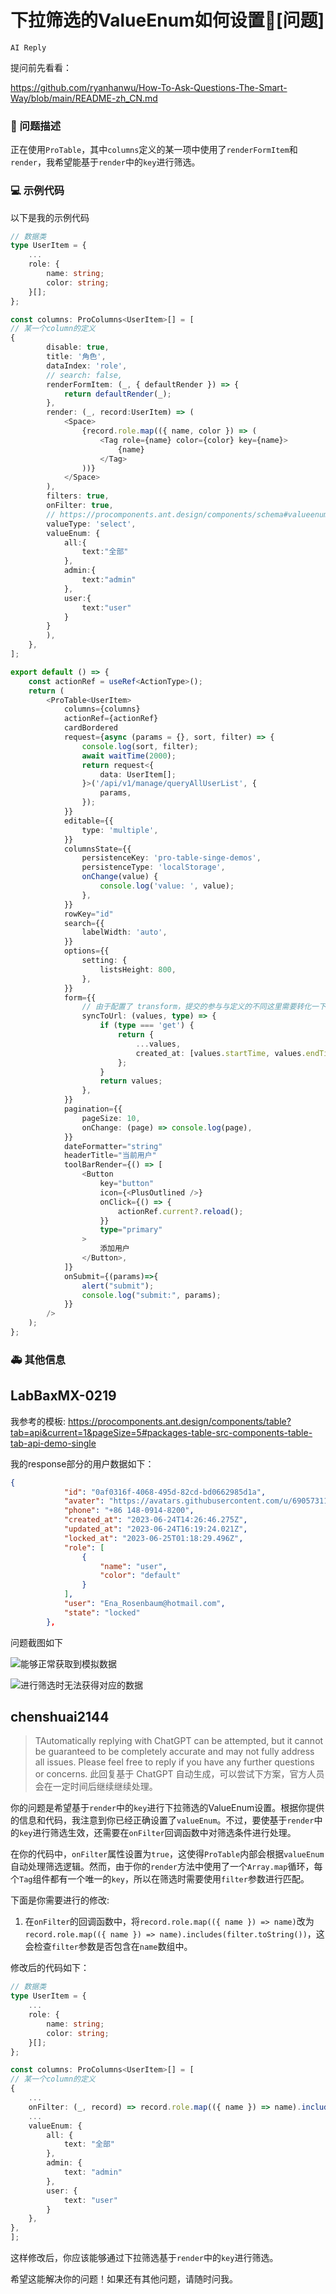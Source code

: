# 下拉筛选的ValueEnum如何设置🧐[问题]

`AI Reply`

提问前先看看：

https://github.com/ryanhanwu/How-To-Ask-Questions-The-Smart-Way/blob/main/README-zh_CN.md

### 🧐 问题描述

正在使用`ProTable`，其中`columns`定义的某一项中使用了`renderFormItem`和`render`，我希望能基于`render`中的`key`进行筛选。

<!--
详细地描述问题，让大家都能理解
-->

### 💻 示例代码

以下是我的示例代码

```typescript
// 数据类
type UserItem = {
    ...
    role: {
        name: string;
        color: string;
    }[];
};

const columns: ProColumns<UserItem>[] = [
// 某一个column的定义
{
        disable: true,
        title: '角色',
        dataIndex: 'role',
        // search: false,
        renderFormItem: (_, { defaultRender }) => {
            return defaultRender(_);
        },
        render: (_, record:UserItem) => (
            <Space>
                {record.role.map(({ name, color }) => (
                    <Tag role={name} color={color} key={name}>
                        {name}
                    </Tag>
                ))}
            </Space>
        ),
        filters: true,
        onFilter: true,
        // https://procomponents.ant.design/components/schema#valueenum
        valueType: 'select',
        valueEnum: {
            all:{
                text:"全部"
            },
            admin:{
                text:"admin"
            },
            user:{
                text:"user"
            }
        }
        ),
    },
];

export default () => {
    const actionRef = useRef<ActionType>();
    return (
        <ProTable<UserItem>
            columns={columns}
            actionRef={actionRef}
            cardBordered
            request={async (params = {}, sort, filter) => {
                console.log(sort, filter);
                await waitTime(2000);
                return request<{
                    data: UserItem[];
                }>('/api/v1/manage/queryAllUserList', {
                    params,
                });
            }}
            editable={{
                type: 'multiple',
            }}
            columnsState={{
                persistenceKey: 'pro-table-singe-demos',
                persistenceType: 'localStorage',
                onChange(value) {
                    console.log('value: ', value);
                },
            }}
            rowKey="id"
            search={{
                labelWidth: 'auto',
            }}
            options={{
                setting: {
                    listsHeight: 800,
                },
            }}
            form={{
                // 由于配置了 transform，提交的参与与定义的不同这里需要转化一下
                syncToUrl: (values, type) => {
                    if (type === 'get') {
                        return {
                            ...values,
                            created_at: [values.startTime, values.endTime],
                        };
                    }
                    return values;
                },
            }}
            pagination={{
                pageSize: 10,
                onChange: (page) => console.log(page),
            }}
            dateFormatter="string"
            headerTitle="当前用户"
            toolBarRender={() => [
                <Button
                    key="button"
                    icon={<PlusOutlined />}
                    onClick={() => {
                        actionRef.current?.reload();
                    }}
                    type="primary"
                >
                    添加用户
                </Button>,
            ]}
            onSubmit={(params)=>{
                alert("submit");
                console.log("submit:", params);
            }}
        />
    );
};
```

<!--
如果你有解决方案，在这里清晰地阐述
-->

### 🚑 其他信息

<!--
如截图等其他信息可以贴在这里
-->

## LabBaxMX-0219

我参考的模板: https://procomponents.ant.design/components/table?tab=api&current=1&pageSize=5#packages-table-src-components-table-tab-api-demo-single

我的response部分的用户数据如下：

```json
{
            "id": "0af0316f-4068-495d-82cd-bd0662985d1a",
            "avater": "https://avatars.githubusercontent.com/u/69057311",
            "phone": "+86 148-0914-8200",
            "created_at": "2023-06-24T14:26:46.275Z",
            "updated_at": "2023-06-24T16:19:24.021Z",
            "locked_at": "2023-06-25T01:18:29.496Z",
            "role": [
                {
                    "name": "user",
                    "color": "default"
                }
            ],
            "user": "Ena_Rosenbaum@hotmail.com",
            "state": "locked"
        },
```

问题截图如下

![能够正常获取到模拟数据](https://github.com/ant-design/pro-components/assets/70470574/ce9b570d-1051-49d0-af4e-d41c33ee90a3)

![进行筛选时无法获得对应的数据](https://github.com/ant-design/pro-components/assets/70470574/93edc42d-3ed2-4126-8be3-bc397712cea4)

## chenshuai2144

> TAutomatically replying with ChatGPT can be attempted, but it cannot be guaranteed to be completely accurate and may not fully address all issues. Please feel free to reply if you have any further questions or concerns.
> 此回复基于 ChatGPT 自动生成，可以尝试下方案，官方人员会在一定时间后继续继续处理。

你的问题是希望基于`render`中的`key`进行下拉筛选的ValueEnum设置。根据你提供的信息和代码，我注意到你已经正确设置了`valueEnum`。不过，要使基于`render`中的`key`进行筛选生效，还需要在`onFilter`回调函数中对筛选条件进行处理。

在你的代码中，`onFilter`属性设置为`true`，这使得`ProTable`内部会根据`valueEnum`自动处理筛选逻辑。然而，由于你的`render`方法中使用了一个`Array.map`循环，每个`Tag`组件都有一个唯一的`key`，所以在筛选时需要使用`filter`参数进行匹配。

下面是你需要进行的修改:

1. 在`onFilter`的回调函数中，将`record.role.map(({ name }) => name)`改为`record.role.map(({ name }) => name).includes(filter.toString())`，这会检查`filter`参数是否包含在`name`数组中。

修改后的代码如下：

```typescript
// 数据类
type UserItem = {
    ...
    role: {
        name: string;
        color: string;
    }[];
};

const columns: ProColumns<UserItem>[] = [
// 某一个column的定义
{
    ...
    onFilter: (_, record) => record.role.map(({ name }) => name).includes(_.toString()),
    ...
    valueEnum: {
        all: {
            text: "全部"
        },
        admin: {
            text: "admin"
        },
        user: {
            text: "user"
        }
    },
},
];
```

这样修改后，你应该能够通过下拉筛选基于`render`中的`key`进行筛选。

希望这能解决你的问题！如果还有其他问题，请随时问我。
